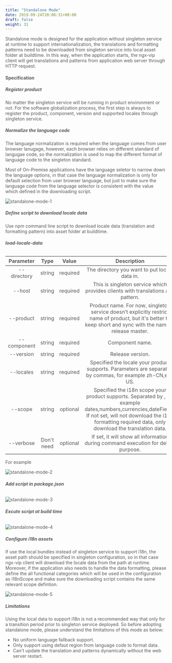 ```yaml
---
title: "Standalone Mode"
date: 2019-09-24T20:08:31+08:00
draft: false
weight: 31
---
```


Standalone mode is designed for the application without singleton service at runtime to support internationalization, the translations and formatting patterns need to be downloaded from singleton service into local asset folder at buildtime. In this way, when the application starts, the ngx-vip client will get translations and patterns from application web server through HTTP request.


#### **Specification**

##### **Register product**

No matter the singleton service will be running in product environment or not. For the software globalization process, the first step is always to register the product, component, version and supported locales through singleton service.

##### **Normalize the language code**

The language normalization is required when the language comes from user browser lanugage, however, each browser relies on different standard of langugae code, so the normalization is used to map the different format of language code to the singleton standard.

Most of On-Premise applications have the language seletor to narrow down the language options, in that case the language normalization is only for default selection from user browser language, but just to make sure the language code from the language selector is consistent with the value which defined in the downloading script.


![standalone-mode-1](https://github.com/zmengjiao/singleton/raw/website/content/en/images/standalone-mode/standalone-mode-1.png)


##### **Define script to download locale data**

Use npm command line script to download locale data (translation and formatting pattern) into asset folder at buildtime.

###### **load-locale-data**

|  Parameter  |    Type    |  Value   |                         Description                          |
| :---------: | :--------: | :------: | :----------------------------------------------------------: |
| --directory |   string   | required |        The directory you want to put locale data in.         |
|   --host    |   string   | required | This is singleton service which provides clients with translations and pattern. |
|  --product  |   string   | required | Product name. For now, singleton service doesn’t explicitly restrict name of product, but it's better to keep short and sync with the name in release master. |
| --component |   string   | required |                       Component name.                        |
|  --version  |   string   | required |                       Release version.                       |
|  --locales  |   string   | required | Specified the locale your product supports. Parameters are separated by commas, for example zh-CN,en-US. |
|   --scope   |   string   | optional | Specified the i18n scope your product supports. Separated by , for example dates,numbers,currencies,dateFields. If not set, will not download the i18n formatting required data, only download the translation data. |
|  --verbose  | Don't need | optional | If set, it will show all information during command execution for debug purpose. |

For example

![standalone-mode-2](https://github.com/zmengjiao/singleton/raw/website/content/en/images/standalone-mode/standalone-mode-2.png)


###### **Add script in package.json**

![standalone-mode-3](https://github.com/zmengjiao/singleton/raw/website/content/en/images/standalone-mode/standalone-mode-3.png)

###### **Excute script at build time**

![standalone-mode-4](https://github.com/zmengjiao/singleton/raw/website/content/en/images/standalone-mode/standalone-mode-4.png)


##### **Configure i18n assets**

If use the local bundles instead of singleton service to support i18n, the asset path should be specified in singleton configuration, so in that case ngx-vip client will download the locale data from the path at runtime. Moreover, if the application also needs to handle the data formatting, please define the all functional categories which will be used in the configuration as i18nScope and make sure the downloading script contains the same relevant scope defintion.

![standalone-mode-5](https://github.com/zmengjiao/singleton/raw/website/content/en/images/standalone-mode/standalone-mode-5.png)

##### **Limitations**

Using the local data to support i18n is not a recommended way that only for a transition period prior to singleton service deployed. So before adopting standalone mode, please understand the limitations of this mode as below:

- No uniform language fallback support.
- Only support using defaut region from language code to format data.
- Can't update the translation and patterns dynamically without the web server restart.


<style>
    html {
        font-family: Metropolis;
        color: #575757;
    }
    section strong {
        font-weight: 400;
    }
    ul li {
        list-style: disc;
    }
    article section.page table th {
        font-weight:500;
        text-transform: inherit;
    }
    table thead tr th:first-child {
        width:13rem;
    }
    table thead tr th:nth-child(2) {
        width:10rem;
    }
    table thead tr th:nth-child(3) {
        width:10rem;
    }
    article section.page h1:first-of-type {
        text-transform: inherit;
        font-family: inherit;
    }
</style>